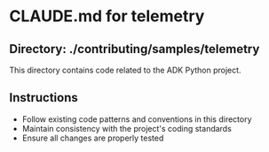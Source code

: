 # CLAUDE.md for telemetry

## Directory: ./contributing/samples/telemetry

This directory contains code related to the ADK Python project.

## Instructions
- Follow existing code patterns and conventions in this directory
- Maintain consistency with the project's coding standards
- Ensure all changes are properly tested
